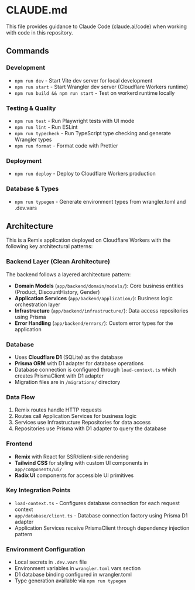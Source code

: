 # CLAUDE.md

This file provides guidance to Claude Code (claude.ai/code) when working with
code in this repository.

## Commands

### Development

- `npm run dev` - Start Vite dev server for local development
- `npm run start` - Start Wrangler dev server (Cloudflare Workers runtime)
- `npm run build && npm run start` - Test on workerd runtime locally

### Testing & Quality

- `npm run test` - Run Playwright tests with UI mode
- `npm run lint` - Run ESLint
- `npm run typecheck` - Run TypeScript type checking and generate Wrangler types
- `npm run format` - Format code with Prettier

### Deployment

- `npm run deploy` - Deploy to Cloudflare Workers production

### Database & Types

- `npm run typegen` - Generate environment types from wrangler.toml and
  .dev.vars

## Architecture

This is a Remix application deployed on Cloudflare Workers with the following
key architectural patterns:

### Backend Layer (Clean Architecture)

The backend follows a layered architecture pattern:

- **Domain Models** (`app/backend/domain/models/`): Core business entities
  (Product, DiscountHistory, Gender)
- **Application Services** (`app/backend/application/`): Business logic
  orchestration layer
- **Infrastructure** (`app/backend/infrastructure/`): Data access repositories
  using Prisma
- **Error Handling** (`app/backend/errors/`): Custom error types for the
  application

### Database

- Uses **Cloudflare D1** (SQLite) as the database
- **Prisma ORM** with D1 adapter for database operations
- Database connection is configured through `load-context.ts` which creates
  PrismaClient with D1 adapter
- Migration files are in `/migrations/` directory

### Data Flow

1. Remix routes handle HTTP requests
2. Routes call Application Services for business logic
3. Services use Infrastructure Repositories for data access
4. Repositories use Prisma with D1 adapter to query the database

### Frontend

- **Remix** with React for SSR/client-side rendering
- **Tailwind CSS** for styling with custom UI components in `app/components/ui/`
- **Radix UI** components for accessible UI primitives

### Key Integration Points

- `load-context.ts` - Configures database connection for each request context
- `app/database/client.ts` - Database connection factory using Prisma D1 adapter
- Application Services receive PrismaClient through dependency injection pattern

### Environment Configuration

- Local secrets in `.dev.vars` file
- Environment variables in `wrangler.toml` vars section
- D1 database binding configured in wrangler.toml
- Type generation available via `npm run typegen`
